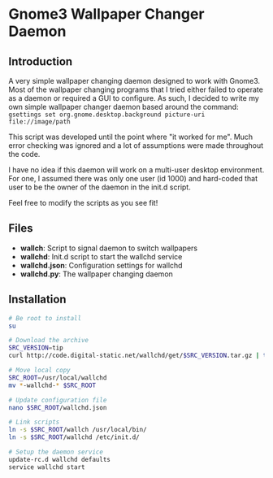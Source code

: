 # Gnome3 Wallpaper Changer Daemon #

## Introduction ##

A very simple wallpaper changing daemon designed to work with Gnome3. Most of
the wallpaper changing programs that I tried either failed to operate as a
daemon or required a GUI to configure. As such, I decided to write my own simple
wallpaper changer daemon based around the command:
```gsettings set org.gnome.desktop.background picture-uri file://image/path```

This script was developed until the point where "it worked for me". Much error
checking was ignored and a lot of assumptions were made throughout the code.

I have no idea if this daemon will work on a multi-user desktop environment. For
one, I assumed there was only one user (id 1000) and hard-coded that user to be
the owner of the daemon in the init.d script.

Feel free to modify the scripts as you see fit!

## Files ##

* **wallch**: Script to signal daemon to switch wallpapers
* **wallchd**: Init.d script to start the wallchd service
* **wallchd.json**: Configuration settings for wallchd
* **wallchd.py**: The wallpaper changing daemon

## Installation ##

```bash
# Be root to install
su

# Download the archive
SRC_VERSION=tip
curl http://code.digital-static.net/wallchd/get/$SRC_VERSION.tar.gz | tar -zxv

# Move local copy
SRC_ROOT=/usr/local/wallchd
mv *-wallchd-* $SRC_ROOT

# Update configuration file
nano $SRC_ROOT/wallchd.json

# Link scripts
ln -s $SRC_ROOT/wallch /usr/local/bin/
ln -s $SRC_ROOT/wallchd /etc/init.d/

# Setup the daemon service
update-rc.d wallchd defaults
service wallchd start
```
